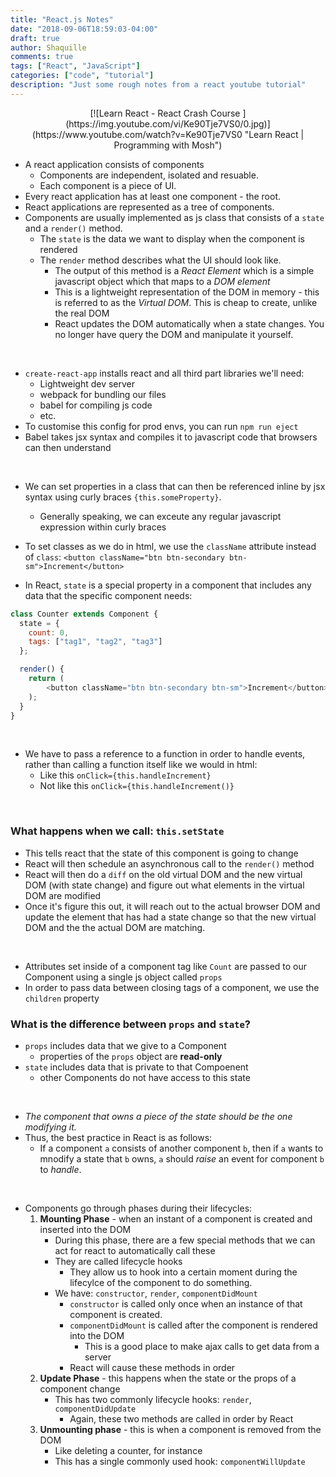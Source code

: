 ```yaml
---
title: "React.js Notes"
date: "2018-09-06T18:59:03-04:00"
draft: true
author: Shaquille
comments: true
tags: ["React", "JavaScript"]
categories: ["code", "tutorial"]
description: "Just some rough notes from a react youtube tutorial"
---
```



<center>
[![Learn React - React Crash Course ](https://img.youtube.com/vi/Ke90Tje7VS0/0.jpg)](https://www.youtube.com/watch?v=Ke90Tje7VS0 "Learn React | Programming with Mosh")
</center>

- A react application consists of components
	- Components are independent, isolated and resuable.
	- Each component is a piece of UI.
- Every react application has at least one component - the root.
- React applications are represented as a tree of components.
- Components are usually implemented as js class that consists of a `state` and a `render()` method.
	- The `state` is the data we want to display when the component is rendered
	- The `render` method describes what the UI should look like.
		- The output of this method is a *React Element* which is a simple javascript object which that maps to a *DOM element*
		- This is a lightweight representation of the DOM in memory - this is referred to as the *Virtual DOM*. This is cheap to create, unlike the real DOM
		- React updates the DOM automatically when a state changes. You no longer have query the DOM and manipulate it yourself.

<br/>

- `create-react-app` installs react and all third part libraries we'll need:
	- Lightweight dev server
	- webpack for bundling our files
	- babel for compiling js code
	- etc.
- To customise this config for prod envs, you can run `npm run eject`
- Babel takes jsx syntax and compiles it to javascript code that browsers can then understand

<br/>

- We can set properties in a class that can then be referenced inline by jsx syntax using curly braces `{this.someProperty}`.
	- Generally speaking, we can exceute any regular javascript expression within curly braces

- To set classes as we do in html, we use the `className` attribute instead of `class`:
`<button className="btn btn-secondary btn-sm">Increment</button>`
- In React, `state` is a special property in a component that includes any data that the specific component needs:

```javascript
class Counter extends Component {
  state = {
    count: 0,
    tags: ["tag1", "tag2", "tag3"]
  };

  render() {
    return (
        <button className="btn btn-secondary btn-sm">Increment</button>
    );
  }
}
```
<br/>

- We have to pass a reference to a function in order to handle events, rather than calling a function itself like we would in html:
	- Like this `onClick={this.handleIncrement}`
	- Not like this `onClick={this.handleIncrement()}`

<br/>

### What happens when we call: `this.setState`
- This tells react that the state of this component is going to change
- React will then schedule an asynchronous call to the `render()` method
- React will then do a `diff` on the old virtual DOM and the new virtual DOM (with state change) and figure out what elements in the virtual DOM are modified
- Once it's figure this out, it will reach out to the actual browser DOM and update the element that has had a state change so that the new virtual DOM and the the actual DOM are matching.

</br>

- Attributes set inside of a component tag like `Count` are passed to our Component using a single js object called `props`
- In order to pass data between closing tags of a component, we use the `children` property

### What is the difference between `props` and `state`?
- `props` includes data that we give to a Component
	- properties of the `props` object are **read-only**
- `state` includes data that is private to that Compoenent
	- other Components do not have access to this state

<br/>

- *The component that owns a piece of the state should be the one modifying it.*
- Thus, the best practice in React is as follows:
	- If a component `a` consists of another component `b`, then if `a` wants to mnodify a state that `b` owns, `a` should *raise* an event for component `b` to *handle*.

<br/>

- Components go through phases during their lifecycles:
	1. **Mounting Phase** - when an instant of a component is created and inserted into the DOM
		- During this phase, there are a few special methods that we can act for react to automatically call these
		- They are called lifecycle hooks
			- They allow us to hook into a certain moment during the lifecylce of the component to do something.
		- We have: `constructor`, `render`,  `componentDidMount`
			- `constructor` is called only once when an instance of that component is created.
			- `componentDidMount` is called after the component is rendered into the DOM
				- This is a good place to make ajax calls to get data from a server
			- React will cause these methods in order
	2. **Update Phase** - this happens when the state or the props of a component change
		- This has two commonly lifecycle hooks: `render`, `componentDidUpdate`
			- Again, these two methods are called in order by React
	3. **Unmounting phase** - this is when a component is removed from the DOM
		- Like deleting a counter, for instance
		- This has a single commonly used hook: `componentWillUpdate`